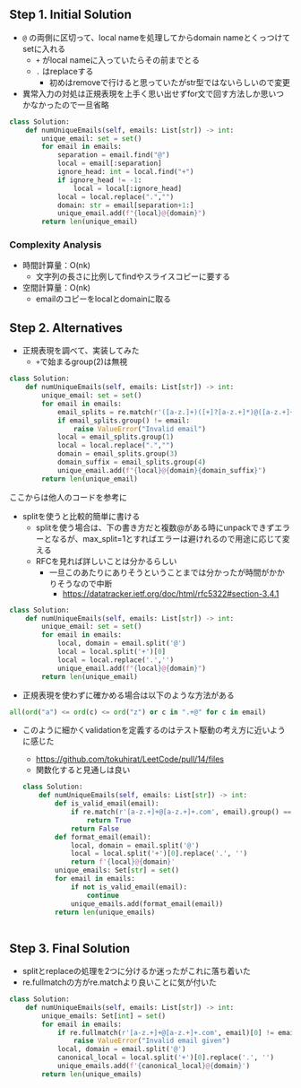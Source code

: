 ## Step 1. Initial Solution

- `@` の両側に区切って、local nameを処理してからdomain nameとくっつけてsetに入れる
    - `+` がlocal nameに入っていたらその前までとる
    - `.` はreplaceする
        - 初めはremoveで行けると思っていたがstr型ではないらしいので変更
- 異常入力の対処は正規表現を上手く思い出せずfor文で回す方法しか思いつかなかったので一旦省略

```python
class Solution:
    def numUniqueEmails(self, emails: List[str]) -> int:
        unique_email: set = set()
        for email in emails:
            separation = email.find("@")
            local = email[:separation]
            ignore_head: int = local.find("+")
            if ignore_head != -1:
                local = local[:ignore_head]
            local = local.replace(".","")
            domain: str = email[separation+1:]
            unique_email.add(f"{local}@{domain}")
        return len(unique_email)
```

### Complexity Analysis

- 時間計算量：O(nk)
    - 文字列の長さに比例してfindやスライスコピーに要する
- 空間計算量：O(nk)
    - emailのコピーをlocalとdomainに取る

## Step 2. Alternatives

- 正規表現を調べて、実装してみた
    - `+`で始まるgroup(2)は無視

```python
class Solution:
    def numUniqueEmails(self, emails: List[str]) -> int:
        unique_email: set = set()
        for email in emails:
            email_splits = re.match(r'([a-z.]+)([+]?[a-z.+]*)@([a-z.+]+)([.com])', email)
            if email_splits.group() != email:
                raise ValueError("Invalid email")
            local = email_splits.group(1)
            local = local.replace(".","")
            domain = email_splits.group(3)
            domain_suffix = email_splits.group(4)
            unique_email.add(f"{local}@{domain}{domain_suffix}")
        return len(unique_email)
```

ここからは他人のコードを参考に

- splitを使うと比較的簡単に書ける
    - splitを使う場合は、下の書き方だと複数@がある時にunpackできずエラーとなるが、max_split=1とすればエラーは避けれるので用途に応じて変える
    - RFCを見れば詳しいことは分かるらしい
        - 一旦このあたりにありそうということまでは分かったが時間がかかりそうなので中断
            - https://datatracker.ietf.org/doc/html/rfc5322#section-3.4.1

```python
class Solution:
    def numUniqueEmails(self, emails: List[str]) -> int:
        unique_email: set = set()
        for email in emails:
            local, domain = email.split('@')
            local = local.split('+')[0]
            local = local.replace('.','')
            unique_email.add(f"{local}@{domain}")
        return len(unique_email)
```

- 正規表現を使わずに確かめる場合は以下のような方法がある

```python
all(ord("a") <= ord(c) <= ord("z") or c in ".+@" for c in email)
```

- このように細かくvalidationを定義するのはテスト駆動の考え方に近いように感じた
    - https://github.com/tokuhirat/LeetCode/pull/14/files
    - 関数化すると見通しは良い
    
    ```python
    class Solution:
        def numUniqueEmails(self, emails: List[str]) -> int:
            def is_valid_email(email):
                if re.match(r'[a-z.+]+@[a-z.+]+.com', email).group() == email:
                    return True
                return False
            def format_email(email):
                local, domain = email.split('@')
                local = local.split('+')[0].replace('.', '')
                return f'{local}@{domain}'
            unique_emails: Set[str] = set()
            for email in emails:
                if not is_valid_email(email):
                    continue
                unique_emails.add(format_email(email))
            return len(unique_emails)
                
    ```
    

## Step 3. Final Solution

- splitとreplaceの処理を2つに分けるか迷ったがこれに落ち着いた
- re.fullmatchの方がre.matchより良いことに気が付いた

```python
class Solution:
    def numUniqueEmails(self, emails: List[str]) -> int:
        unique_emails: Set[int] = set()
        for email in emails:
            if re.fullmatch(r'[a-z.+]+@[a-z.+]+.com', email)[0] != email:
                raise ValueError("Invalid email given")
            local, domain = email.split('@')
            canonical_local = local.split('+')[0].replace('.', '')
            unique_emails.add(f'{canonical_local}@{domain}')
        return len(unique_emails)
```
